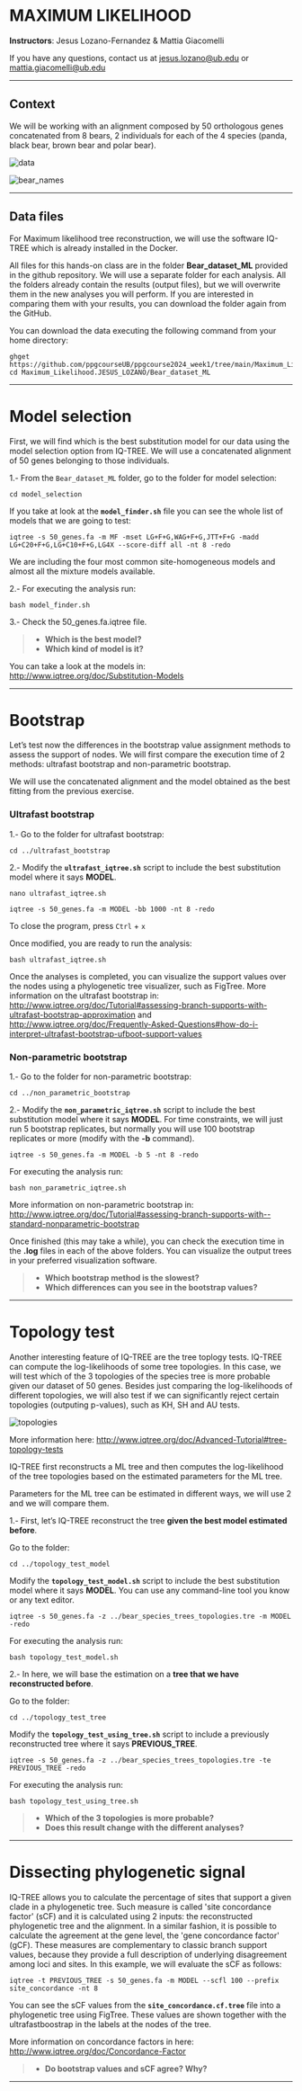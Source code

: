 # MAXIMUM LIKELIHOOD

**Instructors**: Jesus Lozano-Fernandez & Mattia Giacomelli

If you have any questions, contact us at jesus.lozano@ub.edu or mattia.giacomelli@ub.edu

***
## Context

We will be working with an alignment composed by 50 orthologous genes concatenated from 8 bears, 2 individuals for each of the 4 species (panda, black bear, brown bear and polar bear).


![data](../Maximum_Likelihood.JESUS_LOZANO/img/data.png)


![bear_names](../Maximum_Likelihood.JESUS_LOZANO/img/bear_names.png)

***
## Data files

For Maximum likelihood tree reconstruction, we will use the software IQ-TREE which is already installed in the Docker.

All files for this hands-on class are in the folder **Bear_dataset_ML** provided in the github repository. We will use a separate folder for each analysis. All the folders already contain the results (output files), but we will overwrite them in the new analyses you will perform. If you are interested in comparing them with your results, you can download the folder again from the GitHub.

You can download the data executing the following command from your home directory:

```
ghget https://github.com/ppgcourseUB/ppgcourse2024_week1/tree/main/Maximum_Likelihood.JESUS_LOZANO
cd Maximum_Likelihood.JESUS_LOZANO/Bear_dataset_ML
```

***

# Model selection

First, we will find which is the best substitution model for our data using the model selection option from IQ-TREE. We will use a concatenated alignment of 50 genes belonging to those individuals.

1.- From the `Bear_dataset_ML` folder, go to the folder for model selection:

`cd model_selection`

If you take at look at the **`model_finder.sh`** file you can see the whole list of models that we are going to test:

`iqtree -s 50_genes.fa -m MF -mset LG+F+G,WAG+F+G,JTT+F+G -madd LG+C20+F+G,LG+C10+F+G,LG4X --score-diff all -nt 8 -redo`

We are including the four most common site-homogeneous models and almost all the mixture models available.

2.- For executing the analysis run:

`bash model_finder.sh`

3.- Check the 50_genes.fa.iqtree file.

>- **Which is the best model?**
>- **Which kind of model is it?**

You can take a look at the models in: http://www.iqtree.org/doc/Substitution-Models

***

# Bootstrap

Let’s test now the differences in the bootstrap value assignment methods to assess the support of nodes. We will first compare the execution time of 2 methods: ultrafast bootstrap and non-parametric bootstrap.

We will use the concatenated alignment and the model obtained as the best fitting from the previous exercise.

### Ultrafast bootstrap

1.- Go to the folder for ultrafast bootstrap:

`cd ../ultrafast_bootstrap`

2.- Modify the **`ultrafast_iqtree.sh`** script to include the best substitution model where it says **MODEL**.

`nano ultrafast_iqtree.sh`

`iqtree -s 50_genes.fa -m MODEL -bb 1000 -nt 8 -redo`

To close the program, press `Ctrl` + `x` 

Once modified, you are ready to run the analysis:

`bash ultrafast_iqtree.sh`

Once the analyses is completed, you can visualize the support values over the nodes using a phylogenetic tree visualizer, such as FigTree. More information on the ultrafast bootstrap in: http://www.iqtree.org/doc/Tutorial#assessing-branch-supports-with-ultrafast-bootstrap-approximation and http://www.iqtree.org/doc/Frequently-Asked-Questions#how-do-i-interpret-ultrafast-bootstrap-ufboot-support-values


### Non-parametric bootstrap

1.- Go to the folder for non-parametric bootstrap:

`cd ../non_parametric_bootstrap`

2.- Modify the **`non_parametric_iqtree.sh`** script to include the best substitution model where it says **MODEL**. For time constraints, we will just run 5 bootstrap replicates, but normally you will use 100 bootstrap replicates or more (modify with the **-b** command).

`iqtree -s 50_genes.fa -m MODEL -b 5 -nt 8 -redo`

For executing the analysis run:

`bash non_parametric_iqtree.sh`

More information on non-parametric bootstrap in: http://www.iqtree.org/doc/Tutorial#assessing-branch-supports-with--standard-nonparametric-bootstrap


Once finished (this may take a while), you can check the execution time in the **.log** files in each of the above folders. You can visualize the output trees in your preferred visualization software.

>- **Which bootstrap method is the slowest?**
>- **Which differences can you see in the bootstrap values?**

***

# Topology test

Another interesting feature of IQ-TREE are the tree toplogy tests. IQ-TREE can compute the log-likelihoods of some tree topologies. In this case, we will test which of the 3 topologies of the species tree is more probable given our dataset of 50 genes. Besides just comparing the log-likelihoods of different topologies, we will also test if we can significantly reject certain topologies (outputing p-values), such as KH, SH and AU tests.

 ![topologies](../Maximum_Likelihood.JESUS_LOZANO/img/topologies.png)

More information here: http://www.iqtree.org/doc/Advanced-Tutorial#tree-topology-tests

IQ-TREE first reconstructs a ML tree and then computes the log-likelihood of the tree topologies based on the estimated parameters for the ML tree.

Parameters for the ML tree can be estimated in different ways, we will use 2 and we will compare them.

1.- First, let’s IQ-TREE reconstruct the tree **given the best model estimated before**.

Go to the folder:

`cd ../topology_test_model`

Modify the **`topology_test_model.sh`** script to include the best substitution model where it says **MODEL**. You can use any command-line tool you know or any text editor.

`iqtree -s 50_genes.fa -z ../bear_species_trees_topologies.tre -m MODEL -redo`

For executing the analysis run:

`bash topology_test_model.sh`

2.- In here, we will base the estimation on a **tree that we have reconstructed before**.

Go to the folder:

`cd ../topology_test_tree`

Modify the **`topology_test_using_tree.sh`** script to include a previously reconstructed tree where it says **PREVIOUS_TREE**.

`iqtree -s 50_genes.fa -z ../bear_species_trees_topologies.tre -te PREVIOUS_TREE -redo`

For executing the analysis run:

`bash topology_test_using_tree.sh`

>- **Which of the 3 topologies is more probable?**
>- **Does this result change with the different analyses?**


***


# Dissecting phylogenetic signal

IQ-TREE allows you to calculate the percentage of sites that support a given clade in a phylogenetic tree. Such measure is called 'site concordance factor' (sCF) and it is calculated using 2 inputs: the reconstructed phylogenetic tree and the alignment. In a similar fashion, it is possible to calculate the agreement at the gene level, the 'gene concordance factor' (gCF). These measures are complementary to classic branch support values, because they provide a full description of underlying disagreement among loci and sites. In this example, we will evaluate the sCF as follows:

`iqtree -t PREVIOUS_TREE -s 50_genes.fa -m MODEL --scfl 100 --prefix site_concordance -nt 8`

You can see the sCF values from the **`site_concordance.cf.tree`** file into a phylogenetic tree using FigTree. These values are shown together with the ultrafastboostrap in the labels at the nodes of the tree.

More information on concordance factors in here: http://www.iqtree.org/doc/Concordance-Factor

>- **Do bootstrap values and sCF agree? Why?**


***




